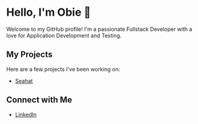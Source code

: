 # Hello, I'm Obie 👋

Welcome to my GitHub profile! I'm a passionate Fullstack Developer with a love for Application Development and Testing.

## My Projects

Here are a few projects I've been working on:

- [Seahat](https://seahat.obiekr.my.id)

## Connect with Me

- [LinkedIn](https://www.linkedin.com/in/obie-krisnanto-595a13215/)
